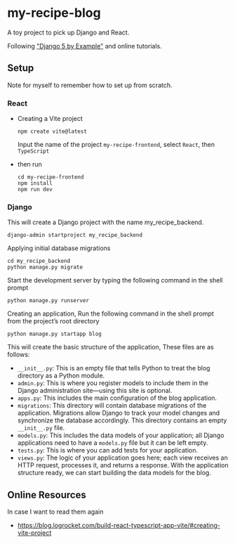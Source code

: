 # my-recipe-blog
A toy project to pick up Django and React.

Following ["Django 5 by Example"](https://github.com/PacktPublishing/Django-5-By-Example) and online tutorials.

## Setup
Note for myself to remember how to set up from scratch.

### React
- Creating a Vite project
    ```
  npm create vite@latest
  ```
  Input the name of the project `my-recipe-frontend`, select `React`, then `TypeScript`

- then run
  ```
  cd my-recipe-frontend
  npm install
  npm run dev
  ```

### Django

This will create a Django project with the name my_recipe_backend.
```shell
django-admin startproject my_recipe_backend
```

Applying initial database migrations
```shell
cd my_recipe_backend
python manage.py migrate
```

Start the development server by typing the following command in the shell prompt
```shell
python manage.py runserver
```

Creating an application, Run the following command in the shell prompt from the project’s root directory
```shell
python manage.py startapp blog
```
This will create the basic structure of the application,
These files are as follows:
- `__init__.py`: This is an empty file that tells Python to treat the blog directory as a Python
module.
- `admin.py`: This is where you register models to include them in the Django administration
site—using this site is optional.
- `apps.py`: This includes the main configuration of the blog application.
- `migrations`: This directory will contain database migrations of the application. Migrations
allow Django to track your model changes and synchronize the database accordingly. This
directory contains an empty `__init__.py` file.
- `models.py`: This includes the data models of your application; all Django applications need to
have a `models.py` file but it can be left empty.
- `tests.py`: This is where you can add tests for your application.
- `views.py`: The logic of your application goes here; each view receives an HTTP request, processes
it, and returns a response.
With the application structure ready, we can start building the data models for the blog.



## Online Resources
In case I want to read them again

- https://blog.logrocket.com/build-react-typescript-app-vite/#creating-vite-project
